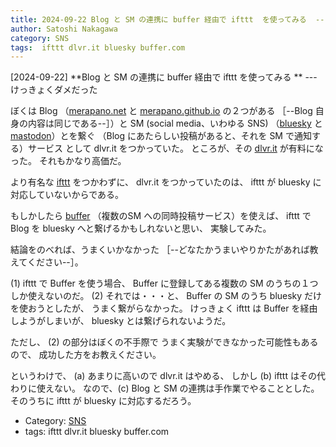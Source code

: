 ```yaml
---
title: 2024-09-22 Blog と SM の連携に buffer 経由で ifttt  を使ってみる  ---けっきょくダメだった
author: Satoshi Nakagawa
category: SNS
tags:  ifttt dlvr.it bluesky buffer.com
---
```


[2024-09-22] **Blog と SM の連携に buffer 経由で ifttt  を使ってみる **  ---けっきょくダメだった

 ぼくは Blog
（[merapano.net](http://www.merapano.net/~satoshi/private/diary/) と
[merapano.github.io](https://merapano.github.io) の２つがある
［--Blog 自身の内容は同じである--］）と
SM (social media、いわゆる SNS) （[bluesky](https://bsky.app) と [mastodon](https://joinmastodon.org/ja)）とを繋ぐ
（Blog にあたらしい投稿があると、それを SM で通知する）サービス
として dlvr.it をつかっていた。
ところが、その [dlvr.it](https://dlvrit.com/) が有料になった。
それもかなり高価だ。

 より有名な
[ifttt](https://ifttt.com) をつかわずに、
dlvr.it をつかっていたのは、
ifttt が bluesky に対応していないからである。

 もしかしたら [buffer](https://buffer.com)
（複数のSM への同時投稿サービス）を使えば、
ifttt で Blog を bluesky へと繋げるかもしれないと思い、
実験してみた。

 結論をのべれば、うまくいかなかった
［--どなたかうまいやりかたがあれば教えてください--］。

 (1) ifttt で Buffer を使う場合、
Buffer に登録してある複数の SM のうちの１つしか使えないのだ。
(2) それでは・・・と、
Buffer の SM のうち bluesky だけを使おうとしたが、
うまく繋がらなかった。
けっきょく ifttt は Buffer を経由しようがしまいが、
bluesky とは繋げられないようだ。

 ただし、
(2) の部分はぼくの不手際で
うまく実験ができなかった可能性もあるので、
成功した方をお教えください。

 というわけで、
(a) あまりに高いので dlvr.it はやめる、
しかし (b) ifttt はその代わりに使えない。
なので、(c) Blog と SM の連携は手作業でやることとした。
そのうちに ifttt が bluesky に対応するだろう。

- Category: [SNS](https://merapano.github.io/categories.html#SNS)
- tags:  ifttt dlvr.it bluesky buffer.com
